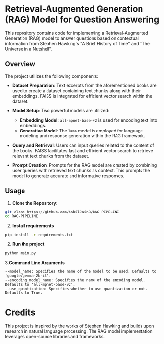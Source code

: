 # Retrieval-Augmented Generation (RAG) Model for Question Answering

This repository contains code for implementing a Retrieval-Augmented Generation (RAG) model to answer questions based on contextual information from Stephen Hawking's "A Brief History of Time" and "The Universe in a Nutshell".

## Overview

The project utilizes the following components:

- **Dataset Preparation**: Text excerpts from the aforementioned books are used to create a dataset containing text chunks along with their embeddings. FAISS is integrated for efficient vector search within the dataset.

- **Model Setup**: Two powerful models are utilized:
  - **Embedding Model**: `all-mpnet-base-v2` is used for encoding text into embeddings.
  - **Generative Model**: The `lama` model is employed for language modeling and response generation within the RAG framework.

- **Query and Retrieval**: Users can input queries related to the content of the books. FAISS facilitates fast and efficient vector search to retrieve relevant text chunks from the dataset.

- **Prompt Creation**: Prompts for the RAG model are created by combining user queries with retrieved text chunks as context. This prompts the model to generate accurate and informative responses.

## Usage

1. **Clone the Repository**:

```bash
git clone https://github.com/SahilJain8/RAG-PIPELINE
cd RAG-PIPELINE
```

2. **Install requirements**
```Bash
pip install -r requirements.txt
```


2. **Run the project**
```Bash
python main.py
```
3.**Command Line Arguments**
```Command-line Arguments:
--model_name: Specifies the name of the model to be used. Defaults to 'google/gemma-2b-it'.
--encoding_model_name: Specifies the name of the encoding model. Defaults to 'all-mpnet-base-v2'.
--use_quantization: Specifies whether to use quantization or not. Defaults to True.
```

# Credits
This project is inspired by the works of Stephen Hawking and builds upon research in natural language processing. The RAG model implementation leverages open-source libraries and frameworks.